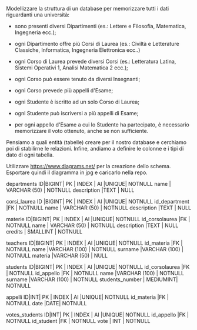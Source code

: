 Modellizzare la struttura di un database per memorizzare tutti i dati riguardanti una università:

- sono presenti diversi Dipartimenti (es.: Lettere e Filosofia, Matematica, Ingegneria ecc.);

- ogni Dipartimento offre più Corsi di Laurea (es.: Civiltà e Letterature Classiche, Informatica, Ingegneria Elettronica ecc..)

- ogni Corso di Laurea prevede diversi Corsi (es.: Letteratura Latina, Sistemi Operativi 1, Analisi Matematica 2 ecc.);

- ogni Corso può essere tenuto da diversi Insegnanti;

- ogni Corso prevede più appelli d'Esame;

- ogni Studente è iscritto ad un solo Corso di Laurea;

- ogni Studente può iscriversi a più appelli di Esame;

- per ogni appello d'Esame a cui lo Studente ha partecipato, è necessario memorizzare il voto ottenuto, anche se non sufficiente.

Pensiamo a quali entità (tabelle) creare per il nostro database e cerchiamo poi di stabilirne le relazioni. Infine, andiamo a definire le colonne e i tipi di dato di ogni tabella.

Utilizzare https://www.diagrams.net/ per la creazione dello schema.
Esportare quindi il diagramma in jpg e caricarlo nella repo.



departments
ID|BIGINT| PK | INDEX | AI |UNIQUE| NOTNULL name | VARCHAR (50) | NOTNULL description |TEXT | NULL

corsi_laurea
ID |BIGINT| PK | INDEX | AI |UNIQUE| NOTNULL id_department |FK | NOTNULL name | VARCHAR (50) | NOTNULL description |TEXT | NULL

materie
ID|BIGINT| PK | INDEX | AI |UNIQUE| NOTNULL id_corsolaurea |FK | NOTNULL name | VARCHAR (50) | NOTNULL description |TEXT | NULL credits | SMALLINT | NOTNULL

teachers
ID|BIGINT| PK | INDEX | AI |UNIQUE| NOTNULL id_materia |FK | NOTNULL name |VARCHAR (100) | NOTNULL surname |VARCHAR (100) | NOTNULL materia |VARCHAR (50) | NULL

students
ID|BIGINT| PK | INDEX | AI |UNIQUE| NOTNULL id_corsolaurea |FK | NOTNULL id_appello |FK | NOTNULL name |VARCHAR (100) | NOTNULL surname |VARCHAR (100) | NOTNULL students_number | MEDIUMINT| NOTNULL

appelli
ID|INT| PK | INDEX | AI |UNIQUE| NOTNULL id_materia |FK | NOTNULL date |DATE| NOTNULL

votes_students
ID|INT| PK | INDEX | AI |UNIQUE| NOTNULL id_appello |FK | NOTNULL id_student |FK | NOTNULL vote | INT | NOTNULL